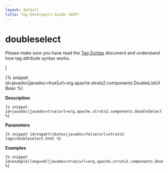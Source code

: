 ```yaml
---
layout: default
title: Tag Developers Guide (WIP)
---
```


# doubleselect


Please make sure you have read the [Tag Syntax](#PAGE_13927) document and understand how tag attribute syntax works.

| 


{% snippet id=javadoc|javadoc=true|url=org.apache.struts2.components.DoubleListUIBean %}

__Description__



~~~~~~~
{% snippet id=javadoc|javadoc=true|url=org.apache.struts2.components.DoubleSelect %}
~~~~~~~

__Parameters__



~~~~~~~
{% snippet id=tagattributes|javadoc=false|url=struts2-tags/doubleselect.html %}
~~~~~~~

__Examples__



~~~~~~~
{% snippet id=example|lang=xml|javadoc=true|url=org.apache.struts2.components.DoubleSelect %}
~~~~~~~

